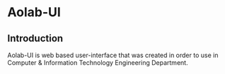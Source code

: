 # Aolab-UI
## Introduction
Aolab-UI is web based user-interface that was created in order to use
in Computer &amp; Information Technology Engineering Department.
